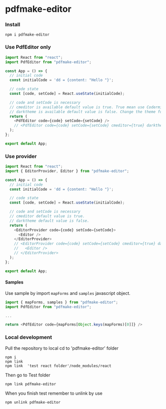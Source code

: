 # pdfmake-editor

### Install

```
npm i pdfmake-editor
```

### Use PdfEditor only

```javascript
import React from "react";
import PdfEditor from "pdfmake-editor";

const App = () => {
  // initial code
  const initialCode = 'dd = {content: "Hello "}';

  // code state
  const [code, setCode] = React.useState(initialCode);

  // code and setCode is necessary
  // cmeditor is available default value is true. True mean use Codermirror.
  // darktheme is available default value is false. Change the theme for Codermirror.
  return (
    <PdfEditor code={code} setCode={setCode} />
    // <PdfEditor code={code} setCode={setCode} cmeditor={true} darktheme={false} />
  );
};

export default App;
```

### Use provider

```javascript
import React from "react";
import { EditorProvider, Editor } from "pdfmake-editor";

const App = () => {
  // initial code
  const initialCode = 'dd = {content: "Hello "}';

  // code state
  const [code, setCode] = React.useState(initialCode);

  // code and setCode is necessary
  // cmeditor default value is true.
  // darktheme default value is false.
  return (
    <EditorProvider code={code} setCode={setCode}>
      <Editor />
    </EditorProvider>
    // <EditorProvider code={code} setCode={setCode} cmeditor={true} darktheme={true}>
    //   <Editor />
    // </EditorProvider>
  );
};

export default App;
```

#### Samples

Use sample by import `mapForms` and `samples` javascript object.

```javascript
import { mapForms, samples } from "pdfmake-editor";
import PdfEditor from "pdfmake-editor";

...

return <PdfEditor code={mapForms[Object.keys(mapForms)[0]]} />

```

### Local development

Pull the repository to local
cd to 'pdfmake-editor' folder

```
npm i
npm link
npm link  'test react folder'/node_modules/react
```

Then go to Test folder

```
npm link pdfmake-editor
```

When you finish test remember to unlink by use

```
npm unlink pdfmake-editor
```
